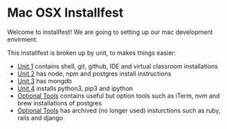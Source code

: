 # Mac OSX Installfest

Welcome to installfest! We are going to setting up our mac development envirment. 

This installfest is broken up by unit, to makes things easier:

  * [Unit 1](00-config-deployment/installfest/osx/unit-1.md) contains shell, git, github, IDE and virtual classroom installations 
  * [Unit 2](00-config-deployment/installfest/osx/unit-2.md) has node, npm and postgres install instructions
  * [Unit 3](00-config-deployment/installfest/osx/unit-3.md) has mongdb 
  * [Unit 4](00-config-deployment/installfest/osx/unit-4.md) installs python3, pip3 and ipython
  * [Optional Tools](00-config-deployment/installfest/osx/optional-tools.md) contains useful but option tools such as iTerm, nvm and brew installations of postgres
  * [Optional Tools](00-config-deployment/installfest/osx/archived.md) has archived (no longer used) insturctions such as ruby, rails and django 
